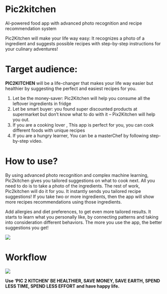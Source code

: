 # Pic2kitchen
AI-powered food app with advanced photo recognition and recipe recommendation system

Pic2Kitchen will make your life way easy: It recognizes a photo of a ingredient and suggests possible recipes with step-by-step instructions for your culinary adventures!


# Target audience:
**PIC2KITCHEN** will be a life-changer that makes your life way easier but healthier by suggesting the perfect and easiest recipes for you.

1.	Let be the money-saver: Pic2Kitchen will help you consume all the leftover ingredients in fridge 
2.	Let be smart buyer: you found super discounted products at supermarket but don’t know what to do with it – Pix2Kitchen will help you out. 
3.	If you are a cooking lover , This app is perfect for you, you can cook different foods with unique recipes  
4.	If you are a hungry learner, You can be a masterChef by following step-by-step video. 


# How to use? 
By using advanced photo recognition and complex machine learning, Pic2kitchen gives you tailored suggestions on what to cook next. All you need to do is to take a photo of the ingredients. The rest of work, Pic2kitchen will do it for you. It instantly sends you tailored recipe suggestions! If you take two or more ingredients, then the app will show more recipes recommendations using those ingredients.

Add allergies and diet preferences, to get even more tailored results. It starts to learn what you personally like, by connecting patterns and taking into consideration different behaviors. The more you use the app, the better suggestions you get!

![](https://i.imgur.com/GaMHvRr.jpg)

# Workflow

![](https://i.imgur.com/LFhnmsR.png)


**Use ‘PIC 2 KITCHEN’ BE HEALTHIER, SAVE MONEY, SAVE EARTH, SPEND LESS TIME, SPEND LESS EFFORT and have happy life.** 



